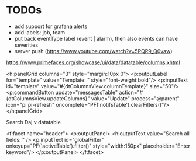 # TODOs

- add support for grafana alerts
- add labels: job, team
- put back eventType label (event | alarm), then also events can have severities
- server push (https://www.youtube.com/watch?v=5PQR9_Q0vaw)


https://www.primefaces.org/showcase/ui/data/datatable/columns.xhtml


<h:panelGrid columns="3" style="margin:10px 0">
						<p:outputLabel for="template" value="Template: " style="font-weight:bold"/>
						<p:inputText id="template" value="#{dtColumnsView.columnTemplate}" size="50"/>
						<p:commandButton update="messagesTable" action="#{dtColumnsView.updateColumns}" value="Update" process="@parent" icon="pi pi-refresh" oncomplete="PF('notifsTable').clearFilters()"/>
					</h:panelGrid>


Search
Daj v datatable

<f:facet name="header">
							<p:outputPanel>
								<h:outputText value="Search all fields: " />
								<p:inputText id="globalFilter" onkeyup="PF('activeTable').filter()" style="width:150px" placeholder="Enter keyword"/>
							</p:outputPanel>
						</f:facet>